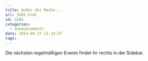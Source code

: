 ```yaml
---
title: Außer der Reihe...
url: 3265.html
id: 3265
categories:
  - announcements
date: 2014-04-27 11:14:37
tags:
---
```


Die nächsten regelmäßigen Events findet ihr rechts in der Sidebar.
